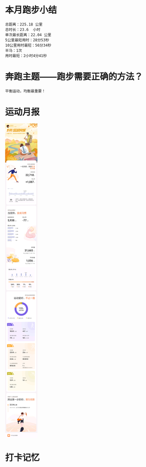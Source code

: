 # 本月跑步小结
```
总距离：225.18 公里
总时长：23.6  小时
单次最长距离：22.04 公里
5公里最短用时：28分53秒
10公里用时最短：56分34秒
半马：1次
用时最短：2小时4分41秒
```

# 奔跑主题——跑步需要正确的方法？
```
平衡运动，均衡最重要！
```

#  运动月报
![2021年9月](./月报_202109.jpg)


# 打卡记忆
```

```

